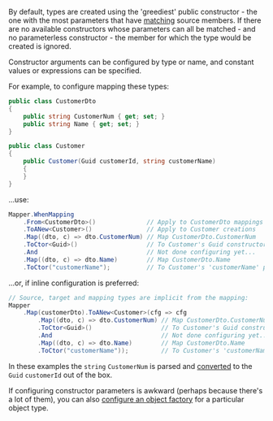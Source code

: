 By default, types are created using the 'greediest' public constructor - the one with the most parameters that have [matching](Member-Matching) source members. If there are no available constructors whose parameters can all be matched - and no parameterless constructor - the member for which the type would be created is ignored.

Constructor arguments can be configured by type or name, and constant values or expressions can be specified. 

For example, to configure mapping these types:

```cs
public class CustomerDto
{
    public string CustomerNum { get; set; }
    public string Name { get; set; }
}

public class Customer
{
    public Customer(Guid customerId, string customerName)
    {
    }
}
```

...use:

```cs
Mapper.WhenMapping
    .From<CustomerDto>()              // Apply to CustomerDto mappings
    .ToANew<Customer>()               // Apply to Customer creations
    .Map((dto, c) => dto.CustomerNum) // Map CustomerDto.CustomerNum
    .ToCtor<Guid>()                   // To Customer's Guid constructor param
    .And                              // Not done configuring yet...
    .Map((dto, c) => dto.Name)        // Map CustomerDto.Name
    .ToCtor("customerName");          // To Customer's 'customerName' param
```

...or, if inline configuration is preferred:

```cs
// Source, target and mapping types are implicit from the mapping:
Mapper
    .Map(customerDto).ToANew<Customer>(cfg => cfg
        .Map((dto, c) => dto.CustomerNum) // Map CustomerDto.CustomerNum
        .ToCtor<Guid>()                   // To Customer's Guid constructor param
        .And                              // Not done configuring yet...
        .Map((dto, c) => dto.Name)        // Map CustomerDto.Name
        .ToCtor("customerName"));         // To Customer's 'customerName' param
```

In these examples the `string` `CustomerNum` is parsed and [converted](Type-Conversion) to the `Guid` `customerId` out of the box.

If configuring constructor parameters is awkward (perhaps because there's a lot of them), you can also [configure an object factory](Configuring-Object-Creation) for a particular object type.